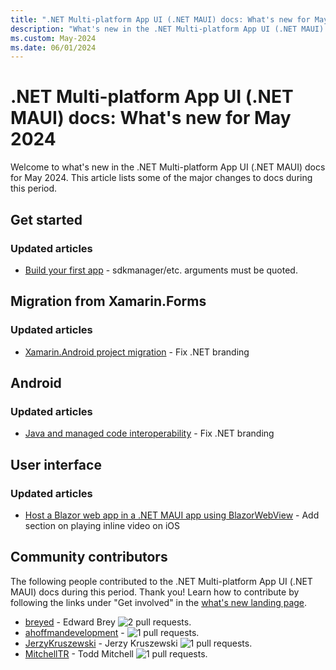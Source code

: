 ```yaml
---
title: ".NET Multi-platform App UI (.NET MAUI) docs: What's new for May 2024"
description: "What's new in the .NET Multi-platform App UI (.NET MAUI) docs for May 2024."
ms.custom: May-2024
ms.date: 06/01/2024
---
```


# .NET Multi-platform App UI (.NET MAUI) docs: What's new for May 2024

Welcome to what's new in the .NET Multi-platform App UI (.NET MAUI) docs for May 2024. This article lists some of the major changes to docs during this period.

## Get started

### Updated articles

- [Build your first app](../get-started/first-app.md) - sdkmanager/etc. arguments must be quoted.

## Migration from Xamarin.Forms

### Updated articles

- [Xamarin.Android project migration](../migration/android-projects.md) - Fix .NET branding

## Android

### Updated articles

- [Java and managed code interoperability](../android/internals/java-interop.md) - Fix .NET branding

## User interface

### Updated articles

- [Host a Blazor web app in a .NET MAUI app using BlazorWebView](../user-interface/controls/blazorwebview.md) - Add section on playing inline video on iOS

## Community contributors

The following people contributed to the .NET Multi-platform App UI (.NET MAUI) docs during this period. Thank you! Learn how to contribute by following the links under "Get involved" in the [what's new landing page](index.yml).

- [breyed](https://github.com/breyed) - Edward Brey ![2 pull requests.](https://img.shields.io/badge/Merged%20Pull%20Requests-2-green)
- [ahoffmandevelopment](https://github.com/ahoffmandevelopment) -  ![1 pull requests.](https://img.shields.io/badge/Merged%20Pull%20Requests-1-green)
- [JerzyKruszewski](https://github.com/JerzyKruszewski) - Jerzy Kruszewski ![1 pull requests.](https://img.shields.io/badge/Merged%20Pull%20Requests-1-green)
- [MitchellTR](https://github.com/MitchellTR) - Todd Mitchell ![1 pull requests.](https://img.shields.io/badge/Merged%20Pull%20Requests-1-green)
